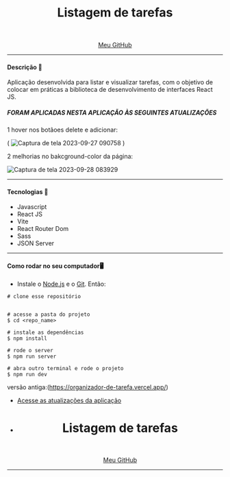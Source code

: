 <div align="center">
	<h1>Listagem de tarefas</h1>
	<br>
	<p align="center">
		<a href="https://github.com/Dnildo/">
		 Meu GitHub
		</a>
	</p>
</div>

<hr>

<h4>Descrição 📄</h4>

Aplicação desenvolvida para listar e visualizar tarefas, com o objetivo de colocar em práticas a biblioteca de desenvolvimento de interfaces React JS.
<h5>FORAM APLICADAS NESTA APLICAÇÃO ÀS SEGUINTES ATUALIZAÇÕES</h5>
<p>1 hover nos botãoes delete e adicionar:

 (  ![Captura de tela 2023-09-27 090758](https://github.com/Dnildo/prejeto3/assets/93888677/21d01789-4c53-49f2-82b5-a14a9ce70456)
)
</p>
<p>2 melhorias no bakcground-color da página:


![Captura de tela 2023-09-28 083929](https://github.com/Dnildo/prejeto3/assets/93888677/981a4b4f-1ff9-4cb7-82bd-fa686ef763a4)
</p>

<hr>


<h4>Tecnologias 🚀</h4>

- Javascript
- React JS
- Vite
- React Router Dom
- Sass
- JSON Server

<hr>

<h4>Como rodar no seu computador🖥️</h4>

- Instale o [Node.js](https://nodejs.org/en/download/) e o [Git](https://git-scm.com/book/en/v2/Getting-Started-Installing-Git). Então:

```
# clone esse repositório


# acesse a pasta do projeto
$ cd <repo_name>

# instale as dependências
$ npm install

# rode o server
$ npm run server

# abra outro terminal e rode o projeto
$ npm run dev
```
versão antiga:(https://organizador-de-tarefa.vercel.app/)
- [Acesse as atualizações da aplicação](http://localhost:5173/)
- <div align="center">
	<h1>Listagem de tarefas</h1>
	<br>
	<p align="center">
		<a href="https://github.com/Dnildo/">
		 Meu GitHub
		</a>
	</p>
</div>

<hr>
